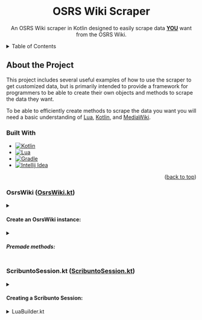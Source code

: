 <a name="readme-top"></a>


<br />
<div align="center">
    <a href="https://github.com/IvanEOD/osrs-wiki-scraper/blob/master/README.md">
    </a>
    <h1 align="center">OSRS Wiki Scraper</h1>
    <p align="center">
      An OSRS Wiki scraper in Kotlin designed to easily scrape data <b><u>YOU</u></b> want from the OSRS Wiki.
    </p>
</div>

<details>
    <summary>Table of Contents</summary>
    <ul>
        <li><a href="#about-the-project">About the Project</a>
            <ul>
                <li><a href="#built-with">Built With</a></li>
            </ul>
        </li>
        <li>OsrsWiki
        <ol>
            <li><a href="#osrs-wiki">Usage</a></li>
            <li><a href="#osrs-wiki-code">Code</a></li>
            <li><a href="#osrs-wiki-references">Useful References</a></li>
        </ol>
        </li>
        <li>Scribunto Session
        <ol>
            <li><a href="#osrs-wiki">Usage</a></li>
            <li><a href="#osrs-wiki-code">Code</a></li>
            <li><a href="#osrs-wiki-references">Useful References</a></li>
        </ol>
        </li>
        <li>Lua Builder
        <ul>
            <li><a href="#osrs-wiki">Usage</a></li>
            <li><a href="#osrs-wiki-code">Code</a></li>
            <li><a href="#osrs-wiki-references">Useful References</a></li>
        </ul>
        </li>
        <li>Utility classes
        <ol>
            <li><a href="#osrs-wiki">Usage</a></li>
            <li><a href="#osrs-wiki-code">Code</a></li>
        </ol>
        </li>
    </ul>
</details>

## About the Project

This project includes several useful examples of how to use the scraper to get customized data, but is primarily
intended to provide a framework for programmers to be able to create their own objects and methods to scrape the data
they want.

To be able to efficiently create methods to scrape the data you want you will need a basic understanding
of [Lua][Lua Link], [Kotlin][Kotlin Link], and [MediaWiki][MediaWiki Link].

### Built With

* [![Kotlin][Kotlin Image]][Kotlin Link]
* [![Lua][Lua Image]][Lua Link]
* [![Gradle][Gradle Image]][Gradle Link]
* [![Intellij Idea][Intellij Idea Image]][Intellij Idea Link]


<p align="right">(<a href="#readme-top">back to top</a>)</p>

### OsrsWiki ([OsrsWiki.kt][OsrsWiki.kt Link])

<details><summary>

#### Create an OsrsWiki instance:

</summary>

---

```kotlin
   val wiki = OsrsWiki.builder()
    .withCookieManager(CookieManager())
    .withProxy(Proxy())
    .withUserAgent("Custom User Agent")
    .withScribuntoSessionCount(10)
    .build() 
```

- Optionally set a custom cookie manager.
    - `.withCookieManager( CookieManager() )`


- Optionally set a custom proxy.
    - `.withProxy( Proxy() )`


- Optionally set a custom user agent.
    - `.withUserAgent( "Custom User Agent" )`


- Optionally set the default number of Scribunto sessions used for bulk Scribunto requests.
    - `.withScribuntoSessionCount( 10 )`

---
</details>

<details><summary><h5>Premade methods:</h5></summary>

---

- Get page titles from Item IDs:
    - ```wiki.getItemPageTitlesFromIds(11832, 11834, 11836)```
      &#10145; `["Bandos chestplate", "Bandos tassets", "Bandos boots"]`


- Get page titles from NPC IDs:
    - ```wiki.getNpcPageTitlesFromIds(1399, 2639)``` &#10145; `["King Roald", "Robert The Strong"]`


- Get all Item titles:
    - ```wiki.getAllItemTitles()``` &#10145; `["Abyssal whip", "Abyssal bludgeon", "Abyssal dagger", ...]`


- Get all NPC titles:
    - ```wiki.getAllNpcTitles()``` &#10145; `["Abyssal demon", "Abyssal leech", "Abyssal lurker", ...]`


- Get [ItemDetails][ItemDetails.kt Link]:
    - By name(s)
        - ```wiki.getItemDetails("Bandos chestplate", "Bandos tassets", "Bandos boots")```

          &#10145; `Map<String, List<ItemDetails>>`
    - All items
        - ```wiki.getAllItemDetails()```

          &#10145; `Map<String, List<ItemDetails>>`


- Get [NpcDetails][NpcDetails.kt Link] by NPC Name:
    - ```wiki.getNpcDetails("King Roald", "Robert The Strong")``` &#10145; `Map<String, List<NpcDetails>>`


- Get [MonsterDetails][MonsterDetails.kt Link]:
    - ```wiki.getMonsterDetails("Abyssal demon", "Abyssal leech", "Abyssal lurker")```
      &#10145; `Map<String, List<MonsterDetails>>`
    - ```wiki.getAllMonsterDetails()``` &#10145; `Map<String, List<MonsterDetails>>`


- Get [QuestRequirement][QuestRequirement.kt Link]'s for all quests:
    - ```wiki.getQuestRequirements()``` &#10145; `Map<String, List<QuestRequirement>>`


- Get [VarbitDetails][VarbitDetails.kt Link] for all varbits on the Wiki:
    - ```wiki.getVarbitDetails()``` &#10145; `Map<Int, VarbitDetails>`


- Get [ProductionDetails][ProductionDetails.kt Link] for all items with production data:
    - ```wiki.getProductionDetails()``` &#10145; `Map<String, ProductionDetails>`

---
</details>

### ScribuntoSession.kt ([ScribuntoSession.kt][ScribuntoSession.kt Link])

<details><summary>

#### Creating a Scribunto Session:

</summary>
   <p>

   ```kotlin
   val session = wiki.createScribuntoSession {
    withoutDefaultCode()
    withWikiModule("ModuleName")
    withCode("print('Hello World')")
    withCode {
        /* Use the Lua Builder */
    }
}
   ```

- Optionally disable the default code included in the session, you can add your own code with the `withCode` function.
    - ```.withoutDefaultCode()```
- Optionally set the module the session will use, by default this is `"Var"`.
    - ```.withWikiModule("ModuleName")```
- Optionally add code to the session.
    - ```.withCode("print('Hello World')")```
- Optionally add code to the session.
    - ```.withCode { /* Use the Lua Builder */ }```

  #### Using a Scribunto Session:

  ```kotlin

  ```

</p>
</details>

<details><summary>LuaBuilder.kt</summary>


a

</details>


[OsrsWiki.kt Link]: https://github.com/IvanEOD/osrs-wiki-scraper/blob/master/src/main/kotlin/scripts/wikiscraper/OsrsWiki.kt

[ScribuntoSession.kt Link]: https://github.com/IvanEOD/osrs-wiki-scraper/blob/master/src/main/kotlin/scripts/wikiscraper/lua/ScribuntoSession.kt

[LuaBuilder.kt Link]: https://github.com/IvanEOD/osrs-wiki-scraper/blob/master/src/main/kotlin/scripts/wikiscraper/lua/LuaBuilder.kt

[DropDetails.kt Link]: https://github.com/IvanEOD/osrs-wiki-scraper/blob/master/src/main/kotlin/scripts/wikiscraper/classes/DropDetails.kt

[EquipmentItemInfo.kt Link]: https://github.com/IvanEOD/osrs-wiki-scraper/blob/master/src/main/kotlin/scripts/wikiscraper/classes/EquipmentItemInfo.kt

[ItemBuyLimits.kt Link]: https://github.com/IvanEOD/osrs-wiki-scraper/blob/master/src/main/kotlin/scripts/wikiscraper/classes/ItemBuyLimits.kt

[ItemDetails.kt Link]: https://github.com/IvanEOD/osrs-wiki-scraper/blob/master/src/main/kotlin/scripts/wikiscraper/classes/ItemDetails.kt

[LocationDetails.kt Link]: https://github.com/IvanEOD/osrs-wiki-scraper/blob/master/src/main/kotlin/scripts/wikiscraper/classes/LocationDetails.kt

[QuestRequirement.kt Link]: https://github.com/IvanEOD/osrs-wiki-scraper/blob/master/src/main/kotlin/scripts/wikiscraper/classes/QuestRequirement.kt

[VarbitDetails.kt Link]: https://github.com/IvanEOD/osrs-wiki-scraper/blob/master/src/main/kotlin/scripts/wikiscraper/classes/VarbitDetails.kt

[WikiExchangeData.kt Link]: https://github.com/IvanEOD/osrs-wiki-scraper/blob/master/src/main/kotlin/scripts/wikiscraper/classes/WikiExchangeData.kt

[WikiItemPrice.kt Link]: https://github.com/IvanEOD/osrs-wiki-scraper/blob/master/src/main/kotlin/scripts/wikiscraper/classes/WikiItemPrice.kt

[ProductionDetails.kt Link]: https://github.com/IvanEOD/osrs-wiki-scraper/blob/master/src/main/kotlin/scripts/wikiscraper/classes/ProductionDetails.kt

[NpcDetails.kt Link]: TODO()

[MonsterDetails.kt Link]: TODO()

[Lua Link]: TODO()
[Lua Image]: https://img.shields.io/badge/Lua-5.1-yellowgreen?logo=lua&style=flat
[Kotlin Link]: https://kotlinlang.org/
[Kotlin Image]: https://img.shields.io/badge/Kotlin-1.7.10-yellowgreen.svg?logo=kotlin&style=flat
[Gradle Link]: https://gradle.org/
[Gradle Image]: https://img.shields.io/badge/Gradle-7.3.4-yellowgreen.svg?logo=gradle&style=flat
[Intellij Idea Link]: https://www.jetbrains.com/idea/
[Intellij Idea Image]: https://img.shields.io/badge/Intellij-2022.1-yellowgreen.svg?logo=intellij-idea&style=flat
[MediaWiki Link]: TODO()
[MediaWiki Image]: TODO()